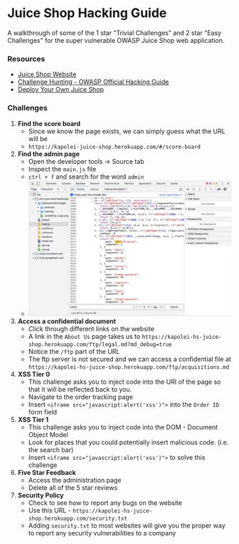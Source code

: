 # Juice Shop Hacking Guide

A walkthrough of some of the 1 star "Trivial Challenges" and 2 star "Easy Challenges" for the super vulnerable OWASP Juice Shop web application.

### Resources
* [Juice Shop Website](https://kapolei-hs-juice-shop.herokuapp.com)
* [Challenge Hunting - OWASP Official Hacking Guide](https://bkimminich.gitbooks.io/pwning-owasp-juice-shop/content/part2/)
* [Deploy Your Own Juice Shop](https://github.com/bkimminich/juice-shop)


### Challenges
1. **Find the score board**
    * Since we know the page exists, we can simply guess what the URL will be
    * `https://kapolei-juice-shop.herokuapp.com/#/score-board`
2. **Find the admin page**
    * Open the developer tools -> Source tab
    * Inspect the `main.js` file
    * `ctrl + f` and search for the word `admin`
    * ![juice-shop-administration-route](img/juice-shop-administration.png)
3. **Access a confidential document**
    * Click through different links on the website
    * A link in the `About Us` page takes us to `https://kapolei-hs-juice-shop.herokuapp.com/ftp/legal.md?md_debug=true`
    * Notice the `/ftp` part of the URL
    * The ftp server is not secured and we can access a confidential file at `https://kapolei-hs-juice-shop.herokuapp.com/ftp/acquisitions.md`
4. **XSS Tier 0**
    * This challenge asks you to inject code into the URI of the page so that it will be reflected back to you.
    * Navigate to the order tracking page
    * Insert `<iframe src="javascript:alert('xss')">` into the `Order ID` form field
5. **XSS Tier 1**
    * This challenge asks you to inject code into the DOM - Document Object Model
    * Look for places that you could potentially insert malicious code. (i.e. the search bar)
    * Insert `<iframe src="javascript:alert('xss')">` to solve this challenge
6. **Five Star Feedback**
    * Access the administration page
    * Delete all of the 5 star reviews
7. **Security Policy**
    * Check to see how to report any bugs on the website
    * Use this URL - `https://kapolei-hs-juice-shop.herokuapp.com/security.txt`
    * Adding `security.txt` to most websites will give you the proper way to report any security vulnerabilities to a company